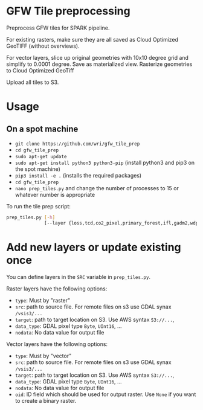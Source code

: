 # GFW Tile preprocessing

Preprocess GFW tiles for SPARK pipeline.

For existing rasters, make sure they are all saved as Cloud Optimized GeoTIFF (without overviews).

For vector layers, slice up original geometries with 10x10 degree grid and simplify to 0.0001 degree. Save as materialized view. Rasterize geometries to Cloud Optimized GeoTiff

Upload all tiles to S3.

# Usage

## On a spot machine
- `git clone https://github.com/wri/gfw_tile_prep` 
- `cd gfw_tile_prep` 
- `sudo apt-get update` 
- `sudo apt-get install python3 python3-pip` (install python3 and pip3 on the spot machine)
- `pip3 install -e .`  (installs the required packages)
- `cd gfw_tile_prep` 
- `nano prep_tiles.py` and change the number of processes to 15 or whatever number is appropriate

To run the tile prep script:
```bash
prep_tiles.py [-h]
              [--layer {loss,tcd,co2_pixel,primary_forest,ifl,gadm2,wdpa,plantations,logging,mining, etc.}]
```

# Add new layers or update existing once
You can define layers in the `SRC` variable in `prep_tiles.py`.

Raster layers have the following options:
 - `type`: Must by "raster"
 - `src`: path to source file. For remote files on s3 use GDAL synax `/vsis3/...`
 - `target`: path to target location on S3. Use AWS syntax `S3://...`,
 - `data_type`: GDAL pixel type `Byte`, `UInt16`, ...
 -  `nodata`: No data value for output file


Vector layers have the following options:
 - `type`: Must by "vector"
 - `src`: path to source file. For remote files on s3 use GDAL synax `/vsis3/...`
 - `target`: path to target location on S3. Use AWS syntax `S3://...`,
 - `data_type`: GDAL pixel type `Byte`, `UInt16`, ...
 -  `nodata`: No data value for output file
 - `oid`: ID field which should be used for output raster. Use `None` if you want to create a binary raster.


